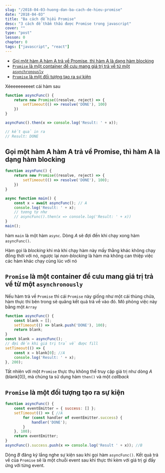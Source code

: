 ```yaml
---
slug: "/2018-04-03-huong-dan-ba-cach-de-hieu-promise"
date: "2018-04-03"
title: "Ba cách để hiểu Promise"
desc: "3 cách để thẩm thấu được Promise trong javascript"
cover: ""
type: "post"
lesson: 0
chapter: 0
tags: ["javascript", "react"]
---
```


<!-- TOC -->

- [Gọi một hàm A hàm A trả về Promise, thì hàm A là dạng hàm blocking](#gọi-một-hàm-a-hàm-a-trả-về-promise-thì-hàm-a-là-dạng-hàm-blocking)
- [`Promise` là một container để cưu mang giá trị trả về từ một `asynchronously`](#promise-là-một-container-để-cưu-mang-giá-trị-trả-về-từ-một-asynchronously)
- [`Promise` là một đối tượng tạo ra sự kiện](#promise-là-một-đối-tượng-tạo-ra-sự-kiện)

<!-- /TOC -->

Xéeeeeeeeeet cái hàm sau

```js
function asyncFunc() {
    return new Promise((resolve, reject) => {
        setTimeout(() => resolve('DONE'), 100)
    })
}

asyncFunc().then(x => console.log('Result: ' + x));

// kết quả in ra
// Result: DONE
```

## Gọi một hàm A hàm A trả về Promise, thì hàm A là dạng hàm blocking

```js
function asynFunc() {
    return new Promise((resolve, reject) => {
        setTimeout(() => resolve('DONE'), 100);
    })
}

async function main() {
    const x = await asyncFunc(); // A
    console.log('Result: ' + x);
    // tương tự như
    // asyncFunc().then(x => console.log('Result: ' + x))
}
main();
```

hàm `main` là một hàm `async`. Dòng *A* sẽ đợi đến khi chạy xong hàm `asyncFunc()`.

Hàm gọi là *blocking* khi mà khi chạy hàm này mấy thằng khác không chạy đồng thời với nó, ngược lại *non-blocking* là hàm mà không can thiệp việc các hàm khác chạy cùng lúc với nó

## `Promise` là một container để cưu mang giá trị trả về từ một `asynchronously`

Nếu hàm trả về `Promise` thì cái `Promise` này giống như một cái thùng chứa, hàm thực thi bên trong sẽ quăng kết quả trả về vào đó. Mô phỏng việc này bằng một `Array`

```js
function asyncFunc() {
    const blank = [];
    setTimeout(() => blank.push('DONE'), 100);
    return blank;
}
const blank = asyncFunc();
// đợi đến khi giá trị trả về được fill
setTimeout(() => {
    const x = blank[0]; //A
    console.log('Result: ' + x);
}, 200);
```

Tất nhiên với một `Promise` thực thụ không thể truy cập giá trị như dòng *A* (blank[0]), mà chúng ta sử dụng hàm `then()` và một *callback*

## `Promise` là một đối tượng tạo ra sự kiện

```js
function asyncFunc() {
    const eventEmitter = { success: [] };
    setTimeout(() => { //A
        for (const handler of eventEmitter.success) {
            handler('DONE');
        }
    }, 100);
    return eventEmitter;
}
asyncFunc().success.push(x => console.log('Result ' + x)); //B
```

Dòng *B* đăng ký lắng nghe sự kiện sau khi gọi hàm `asyncFunc()`. Kết quả trả về của `Promise` sẽ là một chuỗi event sau khi thực thi kèm với giá trị gì đấy ứng với từng event.